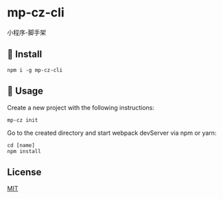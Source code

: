 # mp-cz-cli
小程序-脚手架
## 🎯 Install

```
npm i -g mp-cz-cli
```

## 🚀 Usage

Create a new project with the following instructions:

```
mp-cz init
```

Go to the created directory and start webpack devServer via npm or yarn:

```
cd [name]
npm install
```

## License

[MIT](https://github.com/chenzhe555/mp-cz-cli/blob/master/LICENSE)
